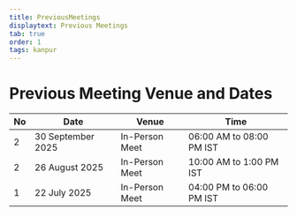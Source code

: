 ```yaml
---
title: PreviousMeetings
displaytext: Previous Meetings
tab: true
order: 1
tags: kanpur
---
```

<style>
  main {
    word-break: normal;
  } 
</style>

# **Previous Meeting Venue and Dates**

<table>
<thead>
<tr class="header">
<th>No</th>
<th>Date</th>
<th>Venue</th>
<th>Time</th>
</tr>
</thead>
<tbody>

<tr>
<td>2</td>
<td>30 September 2025</td>
<td>In-Person Meet</td>
<td>06:00 AM to 08:00 PM IST</td>
</tr>

<tr>
<td>2</td>
<td>26 August 2025</td>
<td>In-Person Meet</td>
<td>10:00 AM to 1:00 PM IST</td>
</tr>

<tr>
<td>1</td>
<td>22 July 2025</td>
<td>In-Person Meet</td>
<td>04:00 PM to 06:00 PM IST</td>
</tr>

</tbody>
</table>
